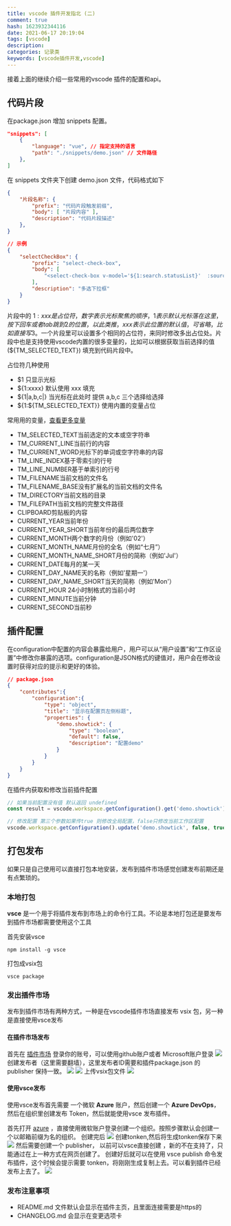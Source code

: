 ```yaml
---
title: vscode 插件开发指北 (二)
comment: true
hash: 1623932344116
date: 2021-06-17 20:19:04
tags: [vscode]
description:
categories: 记录类
keywords: [vscode插件开发,vscode]
---
```


接着上面的继续介绍一些常用的vscode 插件的配置和api。

<!-- more -->
## 代码片段
在package.json 增加 snippets 配置。
``` json
"snippets": [
    {
        "language": "vue", // 指定支持的语言
        "path": "./snippets/demo.json" // 文件路径
    },
]
```
在 snippets 文件夹下创建 demo.json 文件，代码格式如下
``` json
{
    "片段名称": {
        "prefix": "代码片段触发前缀",
        "body": [ "片段内容" ],
        "description": "代码片段描述"
    },
}

// 示例
{
    "selectCheckBox": {
        "prefix": "select-check-box",
        "body": [
            "<select-check-box v-model='${1:search.statusList}'  :sourceOpt='${2:statusOpt}' @change='${3:getList(1)}' title='${4:状态}'></select-check-box>"
        ],
        "description": "多选下拉框"
    }
}
```
片段中的 ${1:xxx} 是占位符，数字表示光标聚焦的顺序，1表示默认光标落在这里，按下回车或者tab跳到2的位置，以此类推，xxx表示此位置的默认值，可省略，比如直接写$3。一个片段里可以设置多个相同的占位符，来同时修改多出占位处。片段中也是支持使用vscode内置的很多变量的，比如可以根据获取当前选择的值(${TM_SELECTED_TEXT}) 填充到代码片段中。

占位符几种使用
- $1 只显示光标
- ${1:xxxx} 默认使用 xxx 填充
- ${1|a,b,c|} 当光标在此处时 提供 a,b,c 三个选择给选择
- ${1:${TM_SELECTED_TEXT}} 使用内置的变量占位


常用用的变量，[查看更多变量](https://code.visualstudio.com/docs/editor/variables-reference#_environment-variables)
- TM_SELECTED_TEXT当前选定的文本或空字符串
- TM_CURRENT_LINE当前行的内容
- TM_CURRENT_WORD光标下的单词或空字符串的内容
- TM_LINE_INDEX基于零索引的行号
- TM_LINE_NUMBER基于单索引的行号
- TM_FILENAME当前文档的文件名
- TM_FILENAME_BASE没有扩展名的当前文档的文件名
- TM_DIRECTORY当前文档的目录
- TM_FILEPATH当前文档的完整文件路径
- CLIPBOARD剪贴板的内容
- CURRENT_YEAR当前年份
- CURRENT_YEAR_SHORT当前年份的最后两位数字
- CURRENT_MONTH两个数字的月份（例如'02'）
- CURRENT_MONTH_NAME月份的全名（例如“七月”）
- CURRENT_MONTH_NAME_SHORT月份的简称（例如'Jul'）
- CURRENT_DATE每月的某一天
- CURRENT_DAY_NAME天的名称（例如'星期一'）
- CURRENT_DAY_NAME_SHORT当天的简称（例如'Mon'）
- CURRENT_HOUR 24小时制格式的当前小时
- CURRENT_MINUTE当前分钟
- CURRENT_SECOND当前秒

## 插件配置
在configuration中配置的内容会暴露给用户，用户可以从“用户设置”和“工作区设置”中修改你暴露的选项。configuration是JSON格式的键值对，用户会在修改设置时获得对应的提示和更好的体验。
``` json
// package.json
{
    "contributes":{
        "configuration":{
            "type": "object",
            "title": "显示在配置页左侧标题",
            "properties": {
                "demo.showtick": {
                    "type": "boolean",
                    "default": false,
                    "description": "配置demo"
                }
            }
        }
    }
}
```
在插件内获取和修改当前插件配置
``` js
// 如果当前配置没有值 默认返回 undefined
const result = vscode.workspace.getConfiguration().get('demo.showtick');

// 修改配置 第三个参数如果传true 则修改全局配置，false只修改当前工作区配置
vscode.workspace.getConfiguration().update('demo.showtick', false, true);
```

## 打包发布
如果只是自己使用可以直接打包本地安装，发布到插件市场感觉创建发布前期还是有点繁琐的。
### 本地打包
**vsce** 是一个用于将插件发布到市场上的命令行工具。不论是本地打包还是要发布到插件市场都需要使用这个工具

首先安装vsce
``` 
npm install -g vsce
```
打包成vsix包
```
vsce package
```
### 发出插件市场
发布到插件市场有两种方式，一种是在vscode插件市场直接发布 vsix 包，另一种是直接使用vsce发布
#### 在插件市场发布

首先在 [插件市场](https://marketplace.visualstudio.com/VSCode) 登录你的账号，可以使用github账户或者 Microsoft账户登录
![](//682d-h-17b316-1259142607.tcb.qcloud.la/blog/posts/vscode_extension_two/20210623231124.png)
创建发布者（这里需要翻墙），这里发布者ID需要和插件package.json 的 publisher 保持一致。
![](//682d-h-17b316-1259142607.tcb.qcloud.la/blog/posts/vscode_extension_two/20210623230340.png)
![](//682d-h-17b316-1259142607.tcb.qcloud.la/blog/posts/vscode_extension_two/20210623230642.png)
上传vsix包文件
![](//682d-h-17b316-1259142607.tcb.qcloud.la/blog/posts/vscode_extension_two/20210623231651.png)
#### 使用vsce发布 
使用vsce发布首先需要 一个微软 **Azure** 账户，然后创建一个 **Azure DevOps**，然后在组织里创建发布 Token，然后就能使用vsce 发布插件。

首先打开  [azure](https://dev.azure.com) ，直接使用微软账户登录创建一个组织。按照步骤默认会创建一个以邮箱前缀为名的组织。
创建完后
![](//682d-h-17b316-1259142607.tcb.qcloud.la/blog/posts/vscode_extension_two/20210623232915.png)
创建tonken,然后将生成tonken保存下来
![](//682d-h-17b316-1259142607.tcb.qcloud.la/blog/posts/vscode_extension_two/20210623233248.png)
然后需要创建一个 publisher， 以前可以vsce直接创建 ，新的不在支持了，只能通过在上一种方式在网页创建了。
创建好后就可以在使用 vsce publish 命令发布插件，这个时候会提示需要 tonken，将刚刚生成复制上去。可以看到插件已经发布上去了。
![](//682d-h-17b316-1259142607.tcb.qcloud.la/blog/posts/vscode_extension_two/20210623234418.png)
### 发布注意事项
- README.md 文件默认会显示在插件主页，且里面连接需要是https的
- CHANGELOG.md 会显示在变更选项卡
